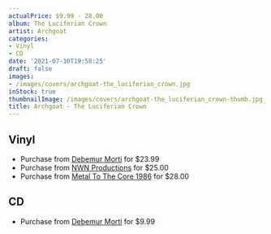```yaml
---
actualPrice: $9.99 - 28.00
album: The Luciferian Crown
artist: Archgoat
categories:
- Vinyl
- CD
date: '2021-07-10T19:58:25'
draft: false
images:
- /images/covers/archgoat-the_luciferian_crown.jpg
inStock: true
thumbnailImage: /images/covers/archgoat-the_luciferian_crown-thumb.jpg
title: Archgoat - The Luciferian Crown
---
```


## Vinyl
* Purchase from [Debemur Morti](https://debemurmorti.aisamerch.com/item/91137) for $23.99
* Purchase from [NWN Productions](http://shop.nwnprod.com/index.php?route=product/product&path=75&product_id=15879&sort=pd.name&order=ASC) for $25.00
* Purchase from [Metal To The Core 1986](https://metaltothecore1986.com/shop/archgoat-the-luciferian-crown-12-splatter-lp/) for $28.00
## CD
* Purchase from [Debemur Morti](https://debemurmorti.aisamerch.com/item/72311) for $9.99
